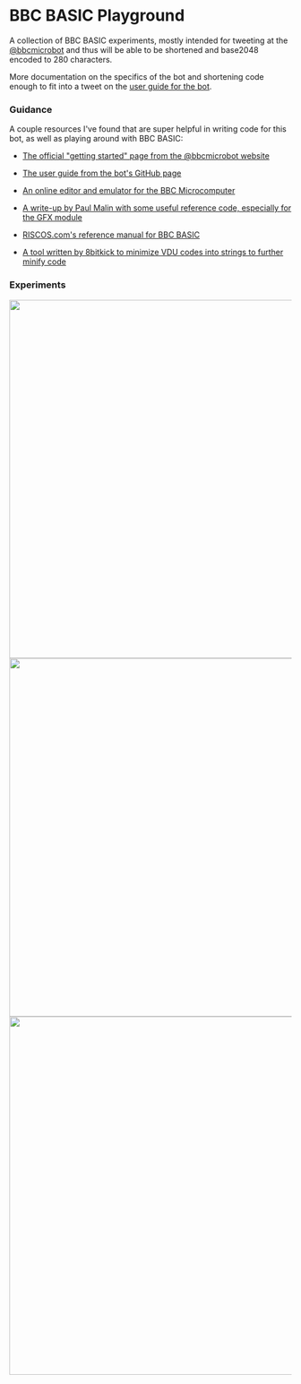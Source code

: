 # BBC BASIC Playground

A collection of BBC BASIC experiments, mostly intended for tweeting at the [@bbcmicrobot](https://twitter.com/bbcmicrobot) and thus will be able to be shortened and base2048 encoded to 280 characters. 

More documentation on the specifics of the bot and shortening code enough to fit into a tweet on the [user guide for the bot](https://github.com/8bitkick/BBCMicroBot/blob/master/docs/user%20guide.md).

### Guidance

A couple resources I've found that are super helpful in writing code for this bot, as well as playing around with BBC BASIC:

- [The official "getting started" page from the @bbcmicrobot website](https://www.bbcmicrobot.com/learn/index.html)

- [The user guide from the bot's GitHub page](https://github.com/8bitkick/BBCMicroBot/blob/master/docs/user%20guide.md)

- [An online editor and emulator for the BBC Microcomputer](https://bbcmic.ro/)

- [A write-up by Paul Malin with some useful reference code, especially for the GFX module](https://blog.mousefingers.com/post/bbc/bbc_reference/)

- [RISCOS.com's reference manual for BBC BASIC](http://www.riscos.com/support/developers/bbcbasic/)

- [A tool written by 8bitkick to minimize VDU codes into strings to further minify code](https://8bitkick.github.io/vdu/)

### Experiments

<img src="https://raw.githubusercontent.com/d-mckee/bbcbasic-experiments/main/01-how-to-use-basic/how-to-use-basic.gif" width="640">

<img src="https://raw.githubusercontent.com/d-mckee/bbcbasic-experiments/main/02-so-hard-to-believe/so-hard-to-believe.gif" width="640">

<img src="https://raw.githubusercontent.com/d-mckee/bbcbasic-experiments/main/03-adrift-afloat-lost/adrift-afloat-lost.gif" width="640">